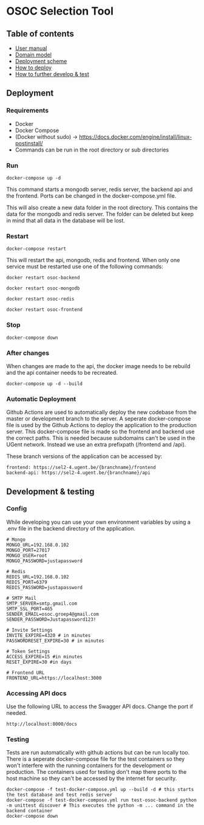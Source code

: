 # OSOC Selection Tool

## Table of contents

- [User manual](info/user_manual/user_manual.md)
- [Domain model](info/domain_model/domain_model.svg)
- [Deployment scheme](info/deployment/deployment.svg)
- [How to deploy](#deployment)
- [How to further develop & test](#development--testing)

## Deployment

### Requirements

- Docker
- Docker Compose
- (Docker without sudo) -> https://docs.docker.com/engine/install/linux-postinstall/
- Commands can be run in the root directory or sub directories

### Run

`docker-compose up -d`

This command starts a mongodb server, redis server, the backend api and the frontend. Ports can be changed in the docker-compose.yml file.

This will also create a new data folder in the root directory. This contains the data for the mongodb and redis server. The folder can be deleted but keep in mind that all data in the database will be lost.

### Restart

`docker-compose restart`

This will restart the api, mongodb, redis and frontend.
When only one service must be restarted use one of the following commands:

`docker restart osoc-backend`

`docker restart osoc-mongodb`

`docker restart osoc-redis`

`docker restart osoc-frontend`

### Stop

`docker-compose down`

### After changes

When changes are made to the api, the docker image needs to be rebuild and the api container needs to be recreated.

`docker-compose up -d --build`

### Automatic Deployment

Github Actions are used to automatically deploy the new codebase from the master or development branch to the server. A seperate docker-compose file is used by the Github Actions to deploy the application to the production server. This docker-compose file is made so the frontend and backend use the correct paths. This is needed because subdomains can't be used in the UGent network. Instead we use an extra prefixpath (/frontend and /api).

These branch versions of the application can be accessed by:

```
frontend: https://sel2-4.ugent.be/{branchname}/frontend
backend-api: https://sel2-4.ugent.be/{branchname}/api
```

## Development & testing

### Config

While developing you can use your own environment variables by using a .env file in the backend directory of the application.

```
# Mongo
MONGO_URL=192.168.0.102
MONGO_PORT=27017
MONGO_USER=root
MONGO_PASSWORD=justapassword

# Redis
REDIS_URL=192.168.0.102
REDIS_PORT=6379
REDIS_PASSWORD=justapassword

# SMTP Mail
SMTP_SERVER=smtp.gmail.com
SMTP_SSL_PORT=465
SENDER_EMAIL=osoc.groep4@gmail.com
SENDER_PASSWORD=Justapassword123!

# Invite Settings
INVITE_EXPIRE=4320 # in minutes
PASSWORDRESET_EXPIRE=30 # in minutes

# Token Settings
ACCESS_EXPIRE=15 #in minutes
RESET_EXPIRE=30 #in days

# Frontend URL
FRONTEND_URL=https://localhost:3000

```

### Accessing API docs

Use the following URL to access the Swagger API docs. Change the port if needed.

`http://localhost:8000/docs`

### Testing

Tests are run automatically with github actions but can be run locally too. There is a seperate docker-compose file for the test containers so they won't interfere with the running containers for the development or production. The containers used for testing don't map there ports to the host machine so they can't be accessed by the internet for security.

```
docker-compose -f test-docker-compose.yml up --build -d # this starts the test database and test redis server
docker-compose -f test-docker-compose.yml run test-osoc-backend python -m unittest discover # This executes the python -m ... command in the backend container
docker-compose down
```

